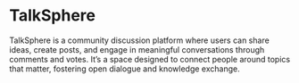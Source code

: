 # TalkSphere
TalkSphere is a community discussion platform where users can share ideas, create posts, and engage in meaningful conversations through comments and votes. It’s a space designed to connect people around topics that matter, fostering open dialogue and knowledge exchange.
